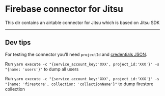 # Firebase connector for Jitsu

This dir contains an airtable connector for Jitsu which is based on Jitsu SDK

<hr />

## Dev tips

For testing the connector you'll need `projectId` and [credentials JSON](https://cloud.google.com/iam/docs/creating-managing-service-account-keys).

Run `yarn execute -c "{service_account_key:'XXX', project_id:'XXX'}" -s "{name: 'users'}"` to dump all users

Run `yarn execute -c "{service_account_key:'XXX', project_id:'XXX'}" -s "{name: 'firestore', collection: 'collectionName'}"` to dump firestore collection
